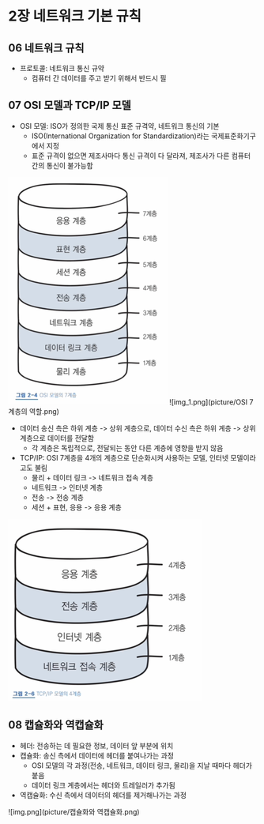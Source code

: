 # 2장 네트워크 기본 규칙

## 06 네트워크 규칙

- 프로토콜: 네트워크 통신 규약
  - 컴퓨터 간 데이터를 주고 받기 위해서 반드시 필


## 07 OSI 모델과 TCP/IP 모델

- OSI 모델: ISO가 정의한 국제 통신 표준 규격약, 네트워크 통신의 기본 
  - ISO(International Organization for Standardization)라는 국제표준화기구에서 지정
  - 표준 규격이 없으면 제조사마다 통신 규격이 다 달라져, 제조사가 다른 컴퓨터 간의 통신이 불가능함

![img.png](picture/OSI_7계층.png)
![img_1.png](picture/OSI 7계층의 역할.png)

- 데이터 송신 측은 하위 계층 -> 상위 계층으로, 데이터 수신 측은 하위 계층 -> 상위 계층으로 데이터를 전달함
  - 각 계층은 독립적으로, 전달되는 동안 다른 계층에 영향을 받지 않음
- TCP/IP: OSI 7계층을 4개의 계층으로 단순화시켜 사용하는 모델, 인터넷 모델이라고도 불림
  - 물리 + 데이터 링크 -> 네트워크 접속 계층
  - 네트워크 -> 인터넷 계층
  - 전송 -> 전송 계층
  - 세션 + 표현, 응용 -> 응용 계층

![img.png](picture/TCP_IP_4계층.png)


## 08 캡슐화와 역캡슐화

- 헤더: 전송하는 데 필요한 정보, 데이터 앞 부분에 위치
- 캡슐화: 송신 측에서 데이터에 헤더를 붙여나가는 과정
  - OSI 모델의 각 과정(전송, 네트워크, 데이터 링크, 물리)을 지날 때마다 헤더가 붙음
  - 데이터 링크 계층에서는 헤더와 트레일러가 추가됨
- 역캡슐화: 수신 측에서 데이터의 헤더를 제거해나가는 과정

![img.png](picture/캡슐화와 역캡슐화.png)

[//]: # (> VPN &#40;Virtual Private Network&#41;)
[//]: # (> - 가상 사설망, 가상 통신 터널을 통해 거점 간 연결을 하여 통신하거나 외부의 인터넷으로 사내에 접속하는 것)
[//]: # (> - 인터넷 VPN: .... 나중에 내용 추가하기 ㅎㅎ)
